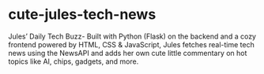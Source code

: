 # cute-jules-tech-news
Jules’ Daily Tech Buzz- Built with Python (Flask) on the backend and a cozy frontend powered by HTML, CSS &amp; JavaScript, Jules fetches real-time tech news using the NewsAPI and adds her own cute little commentary on hot topics like AI, chips, gadgets, and more.
